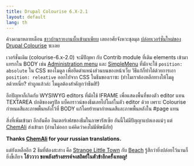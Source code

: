 ```yaml
---
title: Drupal Colourise 6.X-2.1
layout: default
lang: th
---
```


<p>ค้างคามาหลายเดือน <a href="http://drupal.org/project/issues/colourise?text=&amp;status=All&amp;priorities=All&amp;categories=All&amp;version=All&amp;component=All">ชาวบ้านรายงานบั๊กเข้ามาเพียบ</a> เลยอาศัยจังหวะชุลมุล <a href="http://drupal.org/node/445528">ปล่อยเวอร์ชั่นใหม่ของ Drupal Colourise</a> ซะเลย</p>
<p>เวอร์ชั่นเดิม (colourise-6.x-2.0) จะมีปัญหา กับ Contrib module ที่เติม elements เข้ามาแทรกใน BODY เช่น <a href="http://drupal.org/project/admin_menu">Administration menu</a> และ <a href="http://drupal.org/project/simplemenu">SimpleMenu</a> ที่มักจะใช้ <code>position: absolute</code> ใน CSS ของโมดูล เพื่อยึดตำแหน่งส่วนบนของหน้าเว็บ วิธีแก้ก็ทำได้ด้วยการเอา <code>position: releative</code> ออกไปจาก CSS ในธีมของเราซะ (ทำไมเราต้องหลีกทางให้โมดูลด้วยเนี่ย? ทำถูกแล้วล่ะ โมดูลต้องสำคัญกว่าธีมสิ!)</p>
<p>อีกปัญหาก็เกิดกับ WYSIWYG editors ที่มักใช้ IFRAME เพื่อแสดงพื้นที่ของตัว editor แทน TEXTAREA ปกติของดรูปัล แบ็คกราวน์ของธีมเลยไปโผล่ในตัว editor ด้วย เพราะ Colourise กำหนดสีและภาพพื้นหลังไว้ที่ BODY แก้โดยย้ายมากำหนดสีและภาพพื้นหลังใน #page แทน</p>
<p>สิ่งที่เพิ่มเข้ามา อีกอันคือ อินเตอร์เฟสของธีมในภาษารัสเซีย อันนี้ไม่มีปัญญาแปลเองแน่ๆ แต่ <a href="http://drupal.org/user/436828">ChemAli</a> ส่งเข้ามา (อ่านไม่ออก แค่คิดว่าคงไม่มีพิษมีภัย)</p>
<p><strong>Thanks <a href="http://drupal.org/user/436828">ChemAli</a> for your russian translations.</strong></p>
<p>แต่ยังเหลืออีก 2 ธีมที่ต้องสะสาง คือ <a href="http://drupal.org/project/strange_little_town">Strange Little Town</a> กับ <a href="http://drupal.org/project/beach">Beach</a> รู้สึกว่ายิ่งปล่อยไว้นานก็ยิ่งขี้เกียจ <strong>โอ้วววว ขอพลังสร้างสรรค์จงสถิตย์ในตัวข้าอีกครั้งเทอญ!</strong></p>
